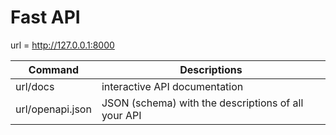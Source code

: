 # Fast API

url = http://127.0.0.1:8000

| Command          | Descriptions                                        |
| ---------------- | --------------------------------------------------- |
| url/docs         | interactive API documentation                       |
| url/openapi.json | JSON (schema) with the descriptions of all your API |
